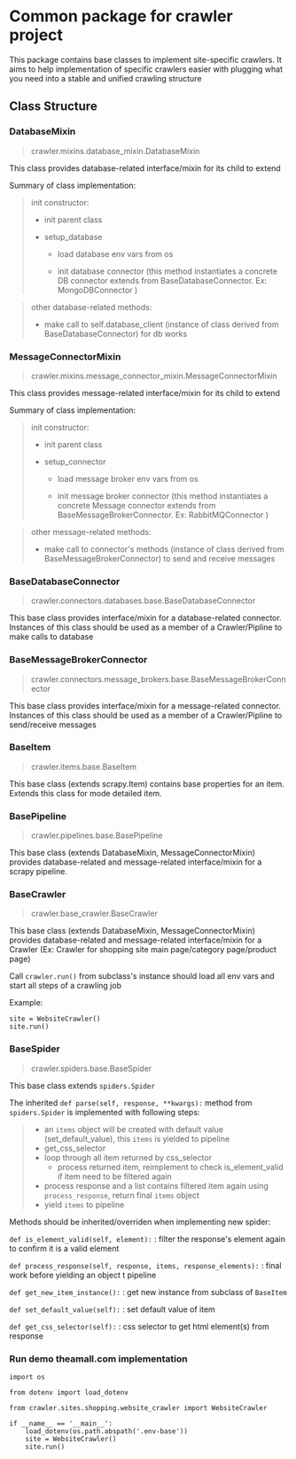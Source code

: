 # Common package for crawler project
This package contains base classes to implement site-specific crawlers. 
It aims to help implementation of specific crawlers easier with plugging what you need into 
a stable and unified crawling structure

## Class Structure
### DatabaseMixin
> crawler.mixins.database_mixin.DatabaseMixin
> 
This class provides database-related interface/mixin for its child to extend

Summary of class implementation:
> init constructor:
> 
>   - init parent class
>   
>   - setup_database
> 
>     - load database env vars from os
> 
>     - init database connector (this method instantiates a concrete DB connector extends 
>     from BaseDatabaseConnector. Ex: MongoDBConnector )

> other database-related methods:
>
>   - make call to self.database_client (instance of class derived from BaseDatabaseConnector) 
> for db works

### MessageConnectorMixin
> crawler.mixins.message_connector_mixin.MessageConnectorMixin
> 

This class provides message-related interface/mixin for its child to extend

Summary of class implementation:
> init constructor:
> 
>   - init parent class
>   
>   - setup_connector
> 
>     - load message broker env vars from os
> 
>     - init message broker connector (this method instantiates a concrete Message connector extends 
>     from BaseMessageBrokerConnector. Ex: RabbitMQConnector )

> other message-related methods:
>
>   - make call to connector's methods (instance of class derived from BaseMessageBrokerConnector) 
> to send and receive messages

### BaseDatabaseConnector
> crawler.connectors.databases.base.BaseDatabaseConnector

This base class provides interface/mixin for a database-related connector.
Instances of this class should be used as a member of a Crawler/Pipline to make calls to database

### BaseMessageBrokerConnector
> crawler.connectors.message_brokers.base.BaseMessageBrokerConnector

This base class provides interface/mixin for a message-related connector.
Instances of this class should be used as a member of a Crawler/Pipline to send/receive messages

### BaseItem
> crawler.items.base.BaseItem

This base class (extends scrapy.Item) contains base properties for an item. 
Extends this class for mode detailed item.

### BasePipeline
> crawler.pipelines.base.BasePipeline

This base class (extends DatabaseMixin, MessageConnectorMixin) provides database-related 
and message-related interface/mixin for a scrapy pipeline.

### BaseCrawler
> crawler.base_crawler.BaseCrawler

This base class (extends DatabaseMixin, MessageConnectorMixin) provides database-related 
and message-related interface/mixin for a Crawler 
(Ex: Crawler for shopping site main page/category page/product page)

Call ```crawler.run()``` from subclass's instance should load all env vars 
and start all steps of a crawling job

Example:
```
site = WebsiteCrawler()
site.run()
```

### BaseSpider
> crawler.spiders.base.BaseSpider

This base class extends ```spiders.Spider```

The inherited ```def parse(self, response, **kwargs):``` method from ```spiders.Spider``` 
is implemented with following steps:
> - an ```items``` object will be created with default value (set_default_value), this ```items``` is yielded to pipeline
> - get_css_selector
> - loop through all item returned by css_selector
>   - process returned item, reimplement to check is_element_valid if item need to be filtered again 
> - process response and a list contains filtered item again using ```process_response```, return final ```items``` object
> - yield ```items``` to pipeline 

Methods should be inherited/overriden when implementing new spider:

```def is_element_valid(self, element):``` : filter the response's element again to confirm it is a valid element

```def process_response(self, response, items, response_elements):``` : final work before yielding an object t pipeline

```def get_new_item_instance():``` : get new instance from subclass of ```BaseItem```

```def set_default_value(self):``` : set default value of item

```def get_css_selector(self):``` : css selector to get html element(s) from response

### Run demo theamall.com implementation
```
import os

from dotenv import load_dotenv

from crawler.sites.shopping.website_crawler import WebsiteCrawler

if __name__ == '__main__':
    load_dotenv(os.path.abspath('.env-base'))
    site = WebsiteCrawler()
    site.run()
```
